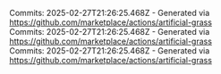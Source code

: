 Commits: 2025-02-27T21:26:25.468Z - Generated via https://github.com/marketplace/actions/artificial-grass
<br>
Commits: 2025-02-27T21:26:25.468Z - Generated via https://github.com/marketplace/actions/artificial-grass
<br>
Commits: 2025-02-27T21:26:25.468Z - Generated via https://github.com/marketplace/actions/artificial-grass
<br>
